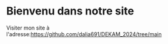 # Bienvenu dans notre site

Visiter mon site à l'adresse:https://github.com/dalia691/DEKAM_2024/tree/main
